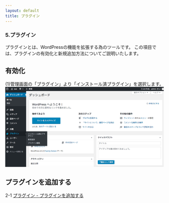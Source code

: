```yaml
---
layout: default
title: プラグイン
---
```


### 5.プラグイン
プラグインとは、WordPressの機能を拡張する為のツールです。
この項目では、プラグインの有効化と新規追加方法についてご説明いたします。

## 有効化
(1)管理画面の「プラグイン」より「インストール済プラグイン」を選択します。
![管理画面の「プラグイン」より「インストール済プラグイン」を選択します。](./images/plugin01.png)

## プラグインを追加する
2-1 [プラグイン - プラグインを追加する](./index-1.html)
